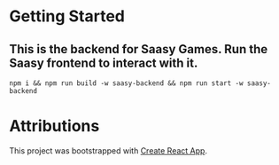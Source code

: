 # Getting Started

## This is the backend for Saasy Games.  Run the Saasy frontend to interact with it.
```npm i && npm run build -w saasy-backend && npm run start -w saasy-backend```

# Attributions
This project was bootstrapped with [Create React App](https://github.com/facebook/create-react-app).

